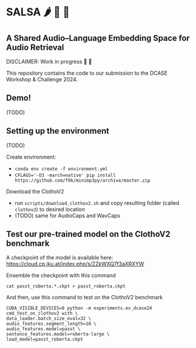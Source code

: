 # SALSA :hot_pepper: :tomato: :dancer:
## A Shared Audio–Language Embedding Space for Audio Retrieval

DISCLAIMER: Work in progress :construction_worker: :nut_and_bolt:

This repository contains the code to our submission to the DCASE Workshop & Challenge 2024.

## Demo!
(TODO)

## Setting up the environment
(TODO)

Create environment:
- `conda env create -f environment.yml`
- `CFLAGS='-O3 -march=native' pip install https://github.com/f0k/minimp3py/archive/master.zip`

Download the ClothoV2
- run `scripts/download_clothov2.sh` and copy resulting folder (called `clothov2`) to desired location
- (TODO) same for AudioCaps and WavCaps

## Test our pre-trained model on the ClothoV2 benchmark

A checkpoint of the model is available here: 
https://cloud.cp.jku.at/index.php/s/ZZkWXQ7f3aXRXYW

Ensemble the checkpoint with this command
```
cat passt_roberta.*.ckpt > passt_roberta.ckpt
```

And then, use this command to test on the ClothoV2 benchmark
```
CUDA_VISIBLE_DEVICES=0 python -m experiments.ex_dcase24 cmd_test_on_clothov2 with \
data_loader.batch_size_eval=32 \
audio_features.segment_length=10 \
audio_features.model=passt \
sentence_features.model=roberta-large \
load_model=passt_roberta.ckpt
```
